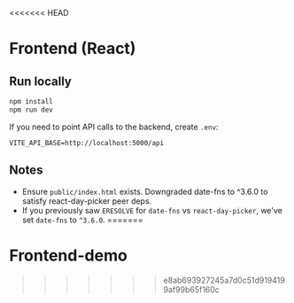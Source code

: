 <<<<<<< HEAD
# Frontend (React)

## Run locally
```bash
npm install
npm run dev
```

If you need to point API calls to the backend, create `.env`:
```
VITE_API_BASE=http://localhost:5000/api
```

## Notes
- Ensure `public/index.html` exists. Downgraded date-fns to ^3.6.0 to satisfy react-day-picker peer deps.
- If you previously saw `ERESOLVE` for `date-fns` vs `react-day-picker`, we've set `date-fns` to `^3.6.0`.
=======
# Frontend-demo
>>>>>>> e8ab693927245a7d0c51d9194199af99b65f160c
